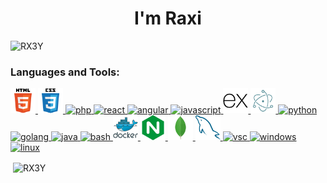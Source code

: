 <h1 align="center">I'm Raxi</h1>
<p align="left"> <img src="https://komarev.com/ghpvc/?username=RX3Y&label=Profile%20views&color=0e75b6&style=flat" alt="RX3Y" /> </p>


<h3 align="left">Languages and Tools:</h3>
<p align="left"> <a href="https://www.w3schools.com/html/" target="_blank"> <img src="https://raw.githubusercontent.com/devicons/devicon/master/icons/html5/html5-original-wordmark.svg" alt="html5" width="40" height="40"/> </a>
  <a href="https://www.w3schools.com/css/" target="_blank"> <img src="https://raw.githubusercontent.com/devicons/devicon/master/icons/css3/css3-original-wordmark.svg" alt="css3" width="40" height="40"/> </a>
    <a href="https://www.w3schools.com/php/" target="_blank"> <img src="https://clipart.info/images/ccovers/1499794873php-logo-filled-png.png" alt="php" width="40" height="40"/> </a>
    <a href="https://www.w3schools.com/react/" target="_blank"> <img src="https://th.bing.com/th/id/Rf81a6f373c244b1f70f4b7402b5ab372?rik=rbXh4ieLuKt%2bmA&riu=http%3a%2f%2flogos-download.com%2fwp-content%2fuploads%2f2016%2f09%2fReact_logo_logotype_emblem.png&ehk=QhGOkKcUKCU7FBQgHOajOiJqJBACUTD2Ni6LsfqzCEA%3d&risl=&pid=ImgRaw" alt="react" width="40" height="40"/> </a>
      <a href="https://www.w3schools.com/angular/" target="_blank"> <img src="https://upload.wikimedia.org/wikipedia/commons/thumb/c/cf/Angular_full_color_logo.svg/768px-Angular_full_color_logo.svg.png" alt="angular" width="40" height="40"/> </a>
        <a href="https://www.w3schools.com/javascript/" target="_blank"> <img src="https://upload.wikimedia.org/wikipedia/commons/thumb/9/99/Unofficial_JavaScript_logo_2.svg/1200px-Unofficial_JavaScript_logo_2.svg.png" alt="javascript" width="40" height="40"/> </a>
     <a href="https://expressjs.com/" target="_blank"> <img src="https://raw.githubusercontent.com/devicons/devicon/master/icons/express/express-original.svg" alt="express" width="40" height="40"/> </a>
     <a
href="https://www.electronjs.org/" target="_blank"> <img src="https://raw.githubusercontent.com/devicons/devicon/master/icons/electron/electron-original.svg" alt="electron" width="40" height="40"/> </a>
    <a href="https://www.w3schools.com/python/" target="_blank"> <img src="https://upload.wikimedia.org/wikipedia/commons/thumb/c/c3/Python-logo-notext.svg/1024px-Python-logo-notext.svg.png" alt="python" width="40" height="40"/> </a>
   <a href="https://www.w3schools.com/golang/" target="_blank"> <img src="https://cdn-images-1.medium.com/max/1200/1*i2skbfmDsHayHhqPfwt6pA.png" alt="golang" width="40" height="40"/> </a>
   <a href="https://www.w3schools.com/java/" target="_blank"> <img src="https://www.vectorlogo.zone/logos/java/java-icon.svg" alt="java" width="40" height="40"/> </a>
  <a href="https://www.w3schools.com/bash/" target="_blank"> <img src="https://www.vectorlogo.zone/logos/gnu_bash/gnu_bash-icon.svg" alt="bash" width="40" height="40"/> </a>
    <a href="https://www.docker.com/" target="_blank"> <img src="https://raw.githubusercontent.com/devicons/devicon/master/icons/docker/docker-original-wordmark.svg" alt="docker" width="40" height="40"/> </a>
<a href="https://www.nginx.com/" target="_blank"> <img src="https://raw.githubusercontent.com/devicons/devicon/master/icons/nginx/nginx-original.svg" alt="nginx" width="40" height="40"/> </a>
  <a href="https://mongodb.com" target="_blank"> <img src="https://raw.githubusercontent.com/devicons/devicon/master/icons/mongodb/mongodb-original.svg" alt="mongodb" width="40" height="40"/> </a>
  <a href="https://mysql.com" target="_blank"> <img src="https://raw.githubusercontent.com/devicons/devicon/master/icons/mysql/mysql-original.svg" alt="mysql" width="40" height="40"/> </a>
   <a href="https://code.visualstudio.com/" target="_blank"> <img src="https://yourpcfriend.com/wp-content/uploads/2019/06/1200px-Visual_Studio_Code_1.35_icon.svg_.png" alt="vsc" width="40"
height="40"/> </a>
   <a href="https://www.microsoft.com/en-gb/windows" target="_blank"> <img src="https://seeklogo.com/images/W/windows-10-icon-logo-5BC5C69712-seeklogo.com.png" alt="windows" width="40" height="40"/> </a>
 <a href="https://linux.org" target="_blank"> <img src="https://th.bing.com/th/id/R8b2ed11d0b55b0488cfb982f3bd21658?rik=7%2fAzHi9baf%2bVlA&pid=ImgRaw" alt="linux" width="40" height="40"/> </a>


<p>&nbsp;<img align="center" src="https://github-readme-stats.vercel.app/api?username=RX3Y&show_icons=true&theme=dark&locale=en" alt="RX3Y" /></p>
